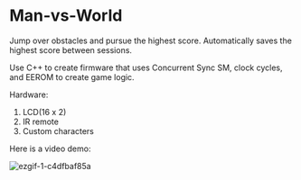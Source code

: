 # Man-vs-World
Jump over obstacles and pursue the highest score. Automatically saves the highest score between sessions.

Use C++ to create firmware that uses Concurrent Sync SM, clock cycles, and EEROM to create game logic.

Hardware:
1) LCD(16 x 2)
2) IR remote
3) Custom characters


Here is a video demo:

![ezgif-1-c4dfbaf85a](https://github.com/user-attachments/assets/af5ea020-2baa-4721-9381-16b127ab5a59)

